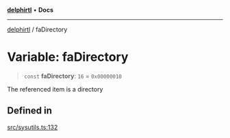 [**delphirtl**](../README.md) • **Docs**

***

[delphirtl](../globals.md) / faDirectory

# Variable: faDirectory

> `const` **faDirectory**: `16` = `0x00000010`

The referenced item is a directory

## Defined in

[src/sysutils.ts:132](https://github.com/chuacw/delphirtl/blob/01752da42abbae178d000244800240d96a86d86e/src/sysutils.ts#L132)
